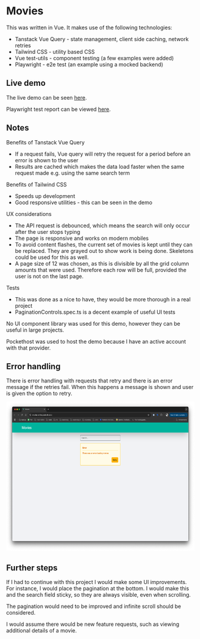 # Movies

This was written in Vue. It makes use of the following technologies:

- Tanstack Vue Query - state management, client side caching, network retries
- Tailwind CSS - utility based CSS
- Vue test-utils - component testing (a few examples were added)
- Playwright - e2e test (an example using a mocked backend)

## Live demo

The live demo can be seen [here](https://movies-online.pockethost.io/).

Playwright test report can be viewed [here](https://movies-online.pockethost.io/playwright-report/).

## Notes

Benefits of Tanstack Vue Query

- If a request fails, Vue query will retry the request for a period before an error is shown to the user
- Results are cached which makes the data load faster when the same request made e.g. using the same search term

Benefits of Tailwind CSS

- Speeds up development
- Good responsive utilities - this can be seen in the demo

UX considerations

- The API request is debounced, which means the search will only occur after the user stops typing
- The page is responsive and works on modern mobiles
- To avoid content flashes, the current set of movies is kept until they can be replaced. They are grayed out to show work is being done. Skeletons could be used for this as well.
- A page size of 12 was chosen, as this is divisible by all the grid column amounts that were used. Therefore each row will be full, provided the user is not on the last page.

Tests

- This was done as a nice to have, they would be more thorough in a real project
- PaginationControls.spec.ts is a decent example of useful UI tests

No UI component library was used for this demo, however they can be useful in large projects.

Pockethost was used to host the demo because I have an active account with that provider.

## Error handling

There is error handling with requests that retry and there is an error message if the retries fail. When this happens a message is shown and user is given the option to retry.

<img src='./docs/error.png' alt="Error message" height='400px' />

## Further steps

If I had to continue with this project I would make some UI improvements. For instance, I would place the pagination at the bottom. I would make this and the search field sticky, so they are always visible, even when scrolling.

The pagination would need to be improved and infinite scroll should be considered.

I would assume there would be new feature requests, such as viewing additional details of a movie.
